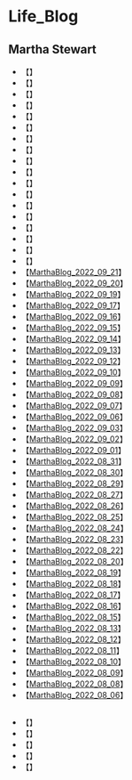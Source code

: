 # Life_Blog

## Martha Stewart
* 【[]()】
* 【[]()】
* 【[]()】
* 【[]()】
* 【[]()】
* 【[]()】
* 【[]()】
* 【[]()】
* 【[]()】
* 【[]()】
* 【[]()】
* 【[]()】
* 【[]()】
* 【[]()】
* 【[]()】
* 【[]()】
* 【[]()】
* 【[]()】
* 【[MarthaBlog_2022_09_21](https://www.themarthablog.com/2022/09/grooming-the-topiaries-in-my-winter-house-courtyard.html)】
* 【[MarthaBlog_2022_09_20](https://www.themarthablog.com/2022/09/the-martha-stewart-podcast.html)】
* 【[MarthaBlog_2022_09_19](https://www.themarthablog.com/2022/09/a-wedding-at-clove-brook-farm.html)】
* 【[MarthaBlog_2022_09_17](https://www.themarthablog.com/2022/09/attending-two-great-shows-during-new-york-fashion-week.html)】
* 【[MarthaBlog_2022_09_16](https://www.themarthablog.com/2022/09/my-growing-garden-maze.html)】
* 【[MarthaBlog_2022_09_15](https://www.themarthablog.com/2022/09/keeping-up-with-the-gardens.html)】
* 【[MarthaBlog_2022_09_14](https://www.themarthablog.com/2022/09/maintaining-my-carriage-roads.html)】
* 【[MarthaBlog_2022_09_13](https://www.themarthablog.com/2022/09/visiting-my-gaggle-of-geese.html)】
* 【[MarthaBlog_2022_09_12](https://www.themarthablog.com/2022/09/time-for-my-donkeys-to-get-their-hooves-trimmed.html)】
* 【[MarthaBlog_2022_09_10](https://www.themarthablog.com/2022/09/more-beautiful-dahlia-blooms-in-my-garden.html)】
* 【[MarthaBlog_2022_09_09](https://www.themarthablog.com/2022/09/my-silkie-chickens-are-growing-fast.html)】
* 【[MarthaBlog_2022_09_08](https://www.themarthablog.com/2022/09/my-halloween-harvest-collection-on-qvc.html)】
* 【[MarthaBlog_2022_09_07](https://www.themarthablog.com/2022/09/much-needed-rain-falls-over-my-farm.html)】
* 【[MarthaBlog_2022_09_06](https://www.themarthablog.com/2022/09/a-summer-exhibition-at-the-nybg.html)】
* 【[MarthaBlog_2022_09_03](https://www.themarthablog.com/2022/09/celebrating-living-on-my-podcast-with-isolde-motley-and-gael-towey.html)】
* 【[MarthaBlog_2022_09_02](https://www.themarthablog.com/2022/09/my-new-mercedes-benz-eqs.html)】
* 【[MarthaBlog_2022_09_01](https://www.themarthablog.com/2022/09/my-ostentation-of-peafowl-safe-and-sound.html)】
* 【[MarthaBlog_2022_08_31](https://www.themarthablog.com/2022/08/a-summer-soiree-at-the-pridwin-hotel-cottages-on-shelter-island.html)】
* 【[MarthaBlog_2022_08_30](https://www.themarthablog.com/2022/08/a-day-trip-to-landcraft-environments-ltd.html)】
* 【[MarthaBlog_2022_08_29](https://www.themarthablog.com/2022/08/a-guest-blog-from-a-european-vacation.html)】
* 【[MarthaBlog_2022_08_27](https://www.themarthablog.com/2022/08/delicious-foods-at-skylands.html)】
* 【[MarthaBlog_2022_08_26](https://www.themarthablog.com/2022/08/summer-plants-and-flowers-at-skylands.html)】
* 【[MarthaBlog_2022_08_25](https://www.themarthablog.com/2022/08/planting-a-maze-at-my-farm.html)】
* 【[MarthaBlog_2022_08_24](https://www.themarthablog.com/2022/08/protecting-my-peafowl.html)】
* 【[MarthaBlog_2022_08_23](https://www.themarthablog.com/2022/08/transforming-a-concrete-floor.html)】
* 【[MarthaBlog_2022_08_22](https://www.themarthablog.com/2022/08/watering-with-gilmour-at-skylands.html)】
* 【[MarthaBlog_2022_08_20](https://www.themarthablog.com/2022/08/more-dahlias-in-my-summer-garden.html)】
* 【[MarthaBlog_2022_08_19](https://www.themarthablog.com/2022/08/maintaining-a-gravel-driveway.html)】
* 【[MarthaBlog_2022_08_18](https://www.themarthablog.com/2022/08/many-summer-chores-at-my-farm.html)】
* 【[MarthaBlog_2022_08_17](https://www.themarthablog.com/2022/08/the-tomatoes-are-ready.html)】
* 【[MarthaBlog_2022_08_16](https://www.themarthablog.com/2022/08/my-guinea-fowl.html)】
* 【[MarthaBlog_2022_08_15](https://www.themarthablog.com/2022/08/moving-my-peafowl-coop.html)】
* 【[MarthaBlog_2022_08_13](https://www.themarthablog.com/2022/08/the-bedford-by-martha-stewart.html)】
* 【[MarthaBlog_2022_08_12](https://www.themarthablog.com/2022/08/cutting-down-an-ash-tree-at-the-farm.html)】
* 【[MarthaBlog_2022_08_11](https://www.themarthablog.com/2022/08/my-thriving-stewartia-garden-in-summer.html)】
* 【[MarthaBlog_2022_08_10](https://www.themarthablog.com/2022/08/water-water-water-with-gilmour.html)】
* 【[MarthaBlog_2022_08_09](https://www.themarthablog.com/2022/08/martha-by-martha-stewart-cookware.html)】
* 【[MarthaBlog_2022_08_08](https://www.themarthablog.com/2022/08/a-garden-of-hostas.html)】
* 【[MarthaBlog_2022_08_06](https://www.themarthablog.com/2022/08/blog-memories-visiting-landcraft-environments-ltd.html)】


## 
* 【[]()】
* 【[]()】
* 【[]()】
* 【[]()】
* 【[]()】

